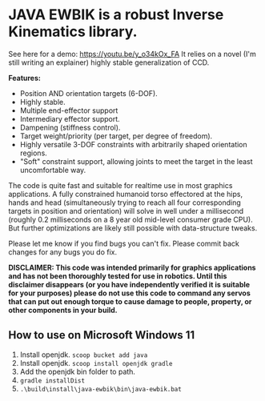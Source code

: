 # JAVA EWBIK is a robust Inverse Kinematics library.  
  
See here for a demo: https://youtu.be/y_o34kOx_FA It relies on a novel (I'm still writing an explainer) highly stable generalization of CCD.  
  
**Features:**

*   Position AND orientation targets (6-DOF).
*   Highly stable.
*   Multiple end-effector support
*   Intermediary effector support.
*   Dampening (stiffness control).
*   Target weight/priority (per target, per degree of freedom).
*   Highly versatile 3-DOF constraints with arbitrarily shaped orientation regions.
*   "Soft" constraint support, allowing joints to meet the target in the least uncomfortable way.
  
The code is quite fast and suitable for realtime use in most graphics applications. A fully constrained humanoid torso effectored at the hips, hands and head (simultaneously trying to reach all four corresponding targets in position and orientation) will solve in well under a millisecond (roughly 0.2 milliseconds on a 8 year old mid-level consumer grade CPU). But further optimizations are likely still possible with data-structure tweaks.  
  
Please let me know if you find bugs you can't fix. Please commit back changes for any bugs you do fix.  
  
**DISCLAIMER: This code was intended primarily for graphics applications and has not been thoroughly tested for use in robotics. Until this disclaimer disappears (or you have independently verified it is suitable for your purposes) please do not use this code to command any servos that can put out enough torque to cause damage to people, property, or other components in your build.**

## How to use on Microsoft Windows 11

1. Install openjdk. `scoop bucket add java`
1. Install openjdk. `scoop install openjdk gradle`
1. Add the openjdk bin folder to path.
1. `gradle installDist`
1. `.\build\install\java-ewbik\bin\java-ewbik.bat`
